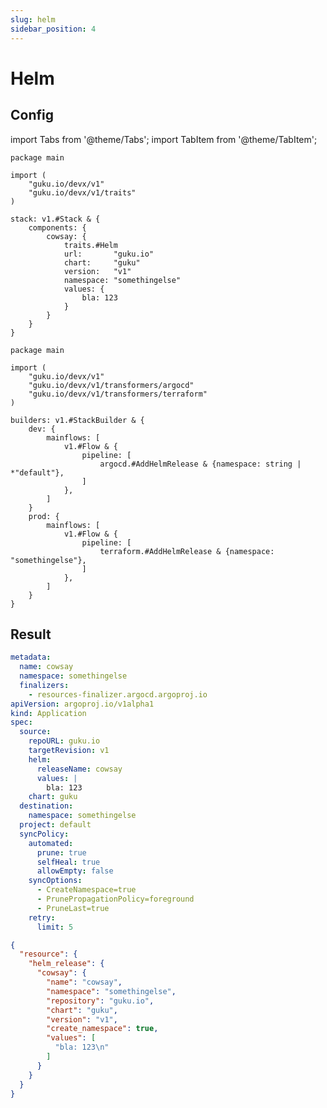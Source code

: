 ```yaml
---
slug: helm
sidebar_position: 4
---
```


# Helm

## Config

import Tabs from '@theme/Tabs';
import TabItem from '@theme/TabItem';

<Tabs>
  <TabItem value="stack.cue" label="stack.cue" default>

```cue
package main

import (
	"guku.io/devx/v1"
	"guku.io/devx/v1/traits"
)

stack: v1.#Stack & {
	components: {
		cowsay: {
			traits.#Helm
			url:       "guku.io"
			chart:     "guku"
			version:   "v1"
			namespace: "somethingelse"
			values: {
				bla: 123
			}
		}
	}
}
```

  </TabItem>
  <TabItem value="builder.cue" label="builder.cue">

```cue
package main

import (
	"guku.io/devx/v1"
	"guku.io/devx/v1/transformers/argocd"
	"guku.io/devx/v1/transformers/terraform"
)

builders: v1.#StackBuilder & {
	dev: {
		mainflows: [
			v1.#Flow & {
				pipeline: [
					argocd.#AddHelmRelease & {namespace: string | *"default"},
				]
			},
		]
	}
	prod: {
		mainflows: [
			v1.#Flow & {
				pipeline: [
					terraform.#AddHelmRelease & {namespace: "somethingelse"},
				]
			},
		]
	}
}
```

  </TabItem>
</Tabs>


## Result

<Tabs>
  <TabItem value="Dev" label="Dev" default>

```yaml title="/build/dev/kubernetes/cowsay-application.yml"
metadata:
  name: cowsay
  namespace: somethingelse
  finalizers:
    - resources-finalizer.argocd.argoproj.io
apiVersion: argoproj.io/v1alpha1
kind: Application
spec:
  source:
    repoURL: guku.io
    targetRevision: v1
    helm:
      releaseName: cowsay
      values: |
        bla: 123
    chart: guku
  destination:
    namespace: somethingelse
  project: default
  syncPolicy:
    automated:
      prune: true
      selfHeal: true
      allowEmpty: false
    syncOptions:
      - CreateNamespace=true
      - PrunePropagationPolicy=foreground
      - PruneLast=true
    retry:
      limit: 5
```

  </TabItem>
  <TabItem value="Prod" label="Prod">

```json title="/build/prod/terraform/generated.tf.json"
{
  "resource": {
    "helm_release": {
      "cowsay": {
        "name": "cowsay",
        "namespace": "somethingelse",
        "repository": "guku.io",
        "chart": "guku",
        "version": "v1",
        "create_namespace": true,
        "values": [
          "bla: 123\n"
        ]
      }
    }
  }
}
```

  </TabItem>
</Tabs>
